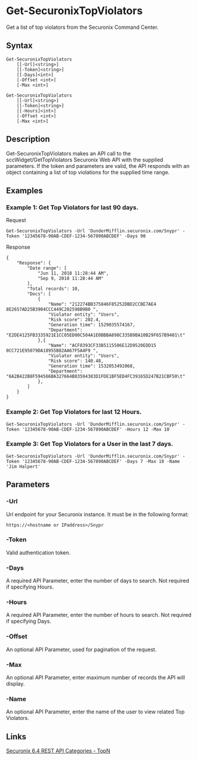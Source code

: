 # Get-SecuronixTopViolators
Get a list of top violators from the Securonix Command Center.

## Syntax
```
Get-SecuronixTopViolators
    [[-Url]<string>]
    [[-Token]<string>]
    [[-Days]<int>]
    [-Offset <int>]
    [-Max <int>]
```

```
Get-SecuronixTopViolators
    [[-Url]<string>]
    [[-Token]<string>]
    [[-Hours]<int>]
    [-Offset <int>]
    [-Max <int>]
```

## Description
Get-SecuronixTopViolators makes an API call to the sccWidget/GetTopViolators Securonix Web API with the supplied parameters. If the token and parameters are valid, the API responds with an object containing a list of top violations for the supplied time range.

## Examples

### Example 1: Get Top Violators for last 90 days.
Request
```
Get-SecuronixTopViolators -Url 'DunderMifflin.securonix.com/Snypr' -Token '12345678-90AB-CDEF-1234-567890ABCDEF' -Days 90
```

Response
```
{ 
    "Response": { 
        "Date range": [ 
            "Jun 11, 2018 11:28:44 AM", 
            "Sep 9, 2018 11:28:44 AM" 
        ], 
        "Total records": 10, 
        "Docs": [ 
            { 
                "Name": "212274BB375846F85252DBD2CCBE7AE4 8E2657AD25B3904CCC449C202598B9B0 ", 
                "Violator entity": "Users", 
                "Risk score": 202.4, 
                "Generation time": 1529035574167, 
                "Department": "E2DE4125FB3335921E1CC05ED00C504A1E0BBBA898C335B9BA10B29F657B9401\t"
            },{ 
                "Name": "ACF8393CF33B5115506E12D9520EDD15 0CC721E95079DA18955B82AA67F5A4F9 ", 
                "Violator entity": "Users", 
                "Risk score": 140.48, 
                "Generation time": 1532053492068, 
                "Department": "6A2B422B8F594566BA327664B83594383D1FDE1BF5ED4FC39165D247B21CBF50\t"
            },
        ]
    } 
}
```

### Example 2: Get Top Violators for last 12 Hours.
```
Get-SecuronixTopViolators -Url 'DunderMifflin.securonix.com/Snypr' -Token '12345678-90AB-CDEF-1234-567890ABCDEF' -Hours 12 -Max 10
```

### Example 3: Get Top Violators for a User in the last 7 days.
```
Get-SecuronixTopViolators -Url 'DunderMifflin.securonix.com/Snypr' -Token '12345678-90AB-CDEF-1234-567890ABCDEF' -Days 7 -Max 10 -Name 'Jim Halpert'
```

## Parameters

### -Url
Url endpoint for your Securonix instance.
It must be in the following format:
```
https://<hostname or IPaddress>/Snypr
```
### -Token
Valid authentication token.

### -Days
A required API Parameter, enter the number of days to search. Not required if specifying Hours.

### -Hours
A required API Parameter, enter the number of hours to search. Not required if specifying Days.

### -Offset
An optional API Parameter, used for pagination of the request.

### -Max
An optional API Parameter, enter maximum number of records the API will display.

### -Name
An optional API Parameter, enter the name of the user to view related Top Violators.

## Links
[Securonix 6.4 REST API Categories - TopN ](https://documentation.securonix.com/onlinedoc/Content/6.4%20Cloud/Content/SNYPR%206.4/6.4%20Guides/Web%20Services/6.4_REST%20API%20Categories.htm#TopN)